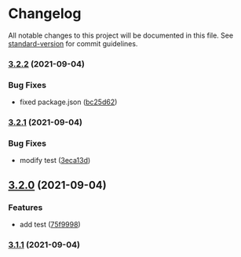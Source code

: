 # Changelog

All notable changes to this project will be documented in this file. See [standard-version](https://github.com/conventional-changelog/standard-version) for commit guidelines.

### [3.2.2](https://github.com/hefeng6500/data-structures-and-algorithms-by-javascript/compare/v3.2.1...v3.2.2) (2021-09-04)


### Bug Fixes

* fixed package.json ([bc25d62](https://github.com/hefeng6500/data-structures-and-algorithms-by-javascript/commit/bc25d629f9dc1b8eb4cba245509589b2a7015141))

### [3.2.1](https://github.com/hefeng6500/data-structures-and-algorithms-by-javascript/compare/v3.2.0...v3.2.1) (2021-09-04)


### Bug Fixes

* modify test ([3eca13d](https://github.com/hefeng6500/data-structures-and-algorithms-by-javascript/commit/3eca13d60f097fe3fdb0e2978212da1ea5b36a92))

## [3.2.0](https://github.com/hefeng6500/data-structures-and-algorithms-by-javascript/compare/v3.1.1...v3.2.0) (2021-09-04)


### Features

* add test ([75f9998](https://github.com/hefeng6500/data-structures-and-algorithms-by-javascript/commit/75f999826c37d8b38055786b060a5dd0dfbf3f21))

### [3.1.1](https://github.com/hefeng6500/data-structures-and-algorithms-by-javascript/compare/v3.1.0...v3.1.1) (2021-09-04)
